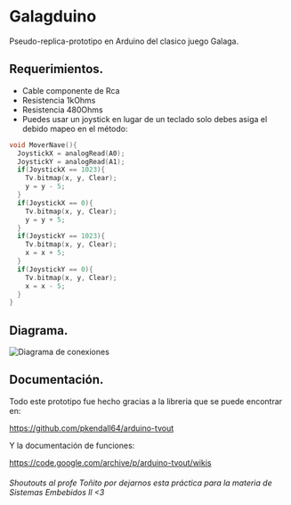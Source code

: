 # Galagduino
Pseudo-replica-prototipo en Arduino del clasico juego Galaga.

## Requerimientos.

* Cable componente de Rca
* Resistencia 1kOhms
* Resistencia 480Ohms
* Puedes usar un joystick en lugar de un teclado solo debes asiga el debido mapeo en el método:

```cpp
void MoverNave(){
  JoystickX = analogRead(A0);
  JoystickY = analogRead(A1);
  if(JoystickX == 1023){
    Tv.bitmap(x, y, Clear);
    y = y - 5;
  }
  if(JoystickX == 0){
    Tv.bitmap(x, y, Clear);
    y = y + 5;
  }
  if(JoystickY == 1023){
    Tv.bitmap(x, y, Clear);
    x = x + 5;
  }
  if(JoystickY == 0){
    Tv.bitmap(x, y, Clear);
    x = x - 5;
  }
}
```

## Diagrama.
![Diagrama de conexiones](http://farm5.static.flickr.com/4087/5225072558_5f5f760037.jpg)


## Documentación.
Todo este prototipo fue hecho gracias a la libreria que se puede encontrar en:

https://github.com/pkendall64/arduino-tvout 

Y la documentación de funciones:

https://code.google.com/archive/p/arduino-tvout/wikis

###### Shoutouts al profe Toñito por dejarnos esta práctica para la materia de Sistemas Embebidos ll <3
